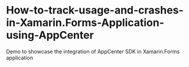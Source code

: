 # How-to-track-usage-and-crashes-in-Xamarin.Forms-Application-using-AppCenter
Demo to showcase the integration of AppCenter SDK in Xamarin.Forms application
